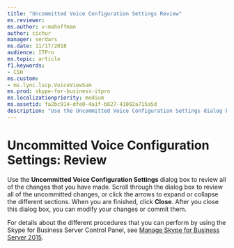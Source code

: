```yaml
---
title: "Uncommitted Voice Configuration Settings Review"
ms.reviewer: 
ms.author: v-mahoffman
author: cichur
manager: serdars
ms.date: 11/17/2018
audience: ITPro
ms.topic: article
f1.keywords:
- CSH
ms.custom:
- ms.lync.lscp.VoiceViewSum
ms.prod: skype-for-business-itpro
ms.localizationpriority: medium
ms.assetid: fa2bc914-dfe0-4a1f-b827-41092a715a5d
description: "Use the Uncommitted Voice Configuration Settings dialog box to review all of the changes that you have made. Scroll through the dialog box to review all of the uncommitted changes, or click the arrows to expand or collapse the different sections. When you are finished, click Close. After you close this dialog box, you can modify your changes or commit them."
---
```


# Uncommitted Voice Configuration Settings: Review
 
Use the **Uncommitted Voice Configuration Settings** dialog box to review all of the changes that you have made. Scroll through the dialog box to review all of the uncommitted changes, or click the arrows to expand or collapse the different sections. When you are finished, click **Close**. After you close this dialog box, you can modify your changes or commit them.
  
For details about the different procedures that you can perform by using the Skype for Business Server Control Panel, see [Manage Skype for Business Server 2015](../../manage/manage.md).
  

